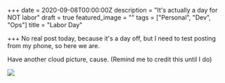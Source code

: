 +++
date = 2020-09-08T00:00:00Z
description = "It's actually a day for NOT labor"
draft = true
featured_image = ""
tags = ["Personal", "Dev", "Ops"]
title = "Labor Day"

+++
No real post today, because it's a day off, but I need to test posting from my phone, so here we are.

Have another cloud picture, cause. (Remind me to credit this until I do)

![](/gphugo/images/henry-dick-fjn7zfuvm8w-unsplash.jpg)